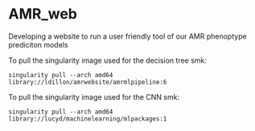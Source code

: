 # AMR_web
Developing a website to run a user friendly tool of our AMR phenoptype prediciton models

To pull the singularity image used for the decision tree smk:
```
singularity pull --arch amd64 library://ldillon/amrwebsite/amrmlpipeline:6
```

To pull the singularity image used for the CNN smk:
```
singularity pull --arch amd64 library://lucyd/machinelearning/mlpackages:1
```
